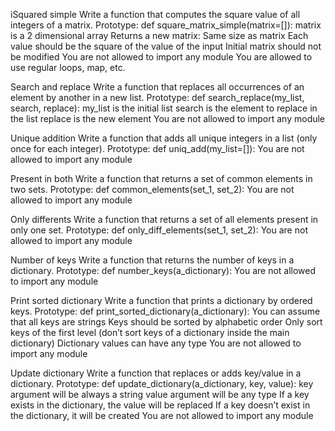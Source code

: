 iSquared simple Write a function that computes the square value of all integers of a matrix.
Prototype: def square_matrix_simple(matrix=[]): matrix is a 2 dimensional array Returns a new matrix: Same size as matrix Each value should be the square of the value of the input Initial matrix should not be modified You are not allowed to import any module You are allowed to use regular loops, map, etc.

Search and replace Write a function that replaces all occurrences of an element by another in a new list.
Prototype: def search_replace(my_list, search, replace): my_list is the initial list search is the element to replace in the list replace is the new element You are not allowed to import any module

Unique addition Write a function that adds all unique integers in a list (only once for each integer).
Prototype: def uniq_add(my_list=[]): You are not allowed to import any module

Present in both Write a function that returns a set of common elements in two sets.
Prototype: def common_elements(set_1, set_2): You are not allowed to import any module

Only differents Write a function that returns a set of all elements present in only one set.
Prototype: def only_diff_elements(set_1, set_2): You are not allowed to import any module

Number of keys Write a function that returns the number of keys in a dictionary.
Prototype: def number_keys(a_dictionary): You are not allowed to import any module

Print sorted dictionary Write a function that prints a dictionary by ordered keys.
Prototype: def print_sorted_dictionary(a_dictionary): You can assume that all keys are strings Keys should be sorted by alphabetic order Only sort keys of the first level (don’t sort keys of a dictionary inside the main dictionary) Dictionary values can have any type You are not allowed to import any module

Update dictionary Write a function that replaces or adds key/value in a dictionary.
Prototype: def update_dictionary(a_dictionary, key, value): key argument will be always a string value argument will be any type If a key exists in the dictionary, the value will be replaced If a key doesn’t exist in the dictionary, it will be created You are not allowed to import any module
